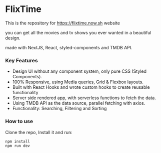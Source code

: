 # FlixTime

This is the repository for https://flixtime.now.sh website

you can get all the movies and tv shows you ever wanted in a beautiful design.

made with NextJS, React, styled-components and TMDB API.

### Key Features
- Design UI without any component system, only pure CSS (Styled Components).
- 100% Responsive, using Media queries, Grid & Flexbox layouts.
- Built with React Hooks and wrote custom hooks to create reusable functionality
- Server side rendered app, with serverless functions to fetch the data.
- Using TMDB API as the data source, parallel fetching with axios.
- Functionality: Searching, Filtering and Sorting

### How to use
Clone the repo, Install it and run:

```bash
npm install
npm run dev
```
